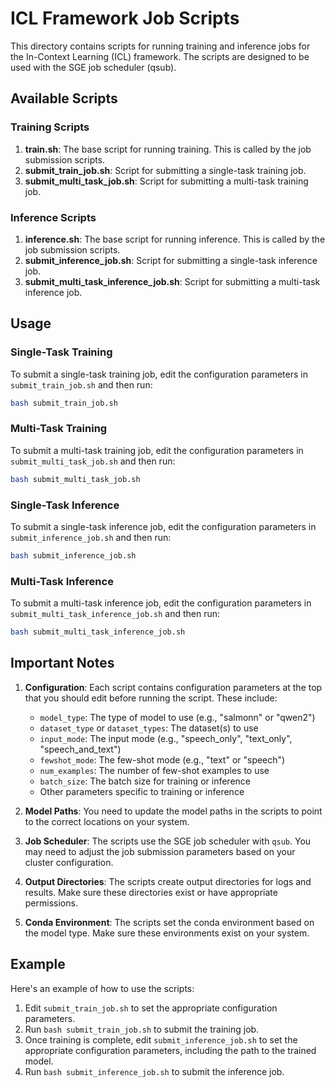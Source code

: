 # ICL Framework Job Scripts

This directory contains scripts for running training and inference jobs for the In-Context Learning (ICL) framework. The scripts are designed to be used with the SGE job scheduler (qsub).

## Available Scripts

### Training Scripts

1. **train.sh**: The base script for running training. This is called by the job submission scripts.
2. **submit_train_job.sh**: Script for submitting a single-task training job.
3. **submit_multi_task_job.sh**: Script for submitting a multi-task training job.

### Inference Scripts

1. **inference.sh**: The base script for running inference. This is called by the job submission scripts.
2. **submit_inference_job.sh**: Script for submitting a single-task inference job.
3. **submit_multi_task_inference_job.sh**: Script for submitting a multi-task inference job.

## Usage

### Single-Task Training

To submit a single-task training job, edit the configuration parameters in `submit_train_job.sh` and then run:

```bash
bash submit_train_job.sh
```

### Multi-Task Training

To submit a multi-task training job, edit the configuration parameters in `submit_multi_task_job.sh` and then run:

```bash
bash submit_multi_task_job.sh
```

### Single-Task Inference

To submit a single-task inference job, edit the configuration parameters in `submit_inference_job.sh` and then run:

```bash
bash submit_inference_job.sh
```

### Multi-Task Inference

To submit a multi-task inference job, edit the configuration parameters in `submit_multi_task_inference_job.sh` and then run:

```bash
bash submit_multi_task_inference_job.sh
```

## Important Notes

1. **Configuration**: Each script contains configuration parameters at the top that you should edit before running the script. These include:
   - `model_type`: The type of model to use (e.g., "salmonn" or "qwen2")
   - `dataset_type` or `dataset_types`: The dataset(s) to use
   - `input_mode`: The input mode (e.g., "speech_only", "text_only", "speech_and_text")
   - `fewshot_mode`: The few-shot mode (e.g., "text" or "speech")
   - `num_examples`: The number of few-shot examples to use
   - `batch_size`: The batch size for training or inference
   - Other parameters specific to training or inference

2. **Model Paths**: You need to update the model paths in the scripts to point to the correct locations on your system.

3. **Job Scheduler**: The scripts use the SGE job scheduler with `qsub`. You may need to adjust the job submission parameters based on your cluster configuration.

4. **Output Directories**: The scripts create output directories for logs and results. Make sure these directories exist or have appropriate permissions.

5. **Conda Environment**: The scripts set the conda environment based on the model type. Make sure these environments exist on your system.

## Example

Here's an example of how to use the scripts:

1. Edit `submit_train_job.sh` to set the appropriate configuration parameters.
2. Run `bash submit_train_job.sh` to submit the training job.
3. Once training is complete, edit `submit_inference_job.sh` to set the appropriate configuration parameters, including the path to the trained model.
4. Run `bash submit_inference_job.sh` to submit the inference job. 